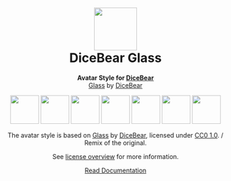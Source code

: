 <h1 align="center"><img src="https://dicebear.com/logo-readme.svg" width="96" /> <br />DiceBear Glass</h1>
<p align="center">
  <strong>Avatar Style for <a href="https://dicebear.com/">DiceBear</a></strong><br />
  <a href="https://www.dicebear.com">Glass</a> by <a href="https://www.dicebear.com">DiceBear</a>
</p>

<p align="center">
  <img src="https://api.dicebear.com/6.x/glass/svg?seed=Mimi" width="64" />
  <img src="https://api.dicebear.com/6.x/glass/svg?seed=Sasha" width="64" />
  <img src="https://api.dicebear.com/6.x/glass/svg?seed=Lilly" width="64" />
  <img src="https://api.dicebear.com/6.x/glass/svg?seed=Tigger" width="64" />
  <img src="https://api.dicebear.com/6.x/glass/svg?seed=Bella" width="64" />
  <img src="https://api.dicebear.com/6.x/glass/svg?seed=Zoe" width="64" />
  <img src="https://api.dicebear.com/6.x/glass/svg?seed=Kitty" width="64" />
</p>

<p align="center">
  The avatar style is based on <a href="https://www.dicebear.com">Glass</a> by
  <a href="https://www.dicebear.com">DiceBear</a>, licensed under
  <a href="https://creativecommons.org/publicdomain/zero/1.0/">CC0 1.0</a>. / Remix of the original.
</p>
<p align="center">
  See <a href="https://dicebear.com/licenses">license overview</a> for more information.
</p>

<p align="center">
  <a href="https://dicebear.com/styles/glass">
    Read Documentation
  </a>
</p>
